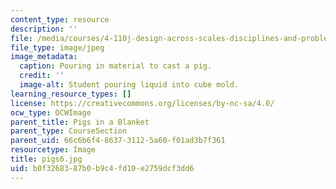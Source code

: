 ```yaml
---
content_type: resource
description: ''
file: /media/courses/4-110j-design-across-scales-disciplines-and-problem-contexts-spring-2013/b0f3268387b0b9c4fd10e2759dcf3dd6_pigs6.jpg
file_type: image/jpeg
image_metadata:
  caption: Pouring in material to cast a pig.
  credit: ''
  image-alt: Student pouring liquid into cube mold.
learning_resource_types: []
license: https://creativecommons.org/licenses/by-nc-sa/4.0/
ocw_type: OCWImage
parent_title: Pigs in a Blanket
parent_type: CourseSection
parent_uid: 66c6b6f4-8637-3112-5a60-f01ad3b7f361
resourcetype: Image
title: pigs6.jpg
uid: b0f32683-87b0-b9c4-fd10-e2759dcf3dd6
---
```

